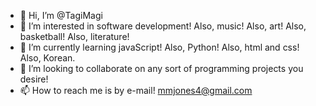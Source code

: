 - 👋 Hi, I’m @TagiMagi
- 👀 I’m interested in software development! Also, music! Also, art! Also, basketball! Also, literature! 
- 🌱 I’m currently learning javaScript! Also, Python! Also, html and css! Also, Korean.
- 💞️ I’m looking to collaborate on any sort of programming projects you desire! 
- 📫 How to reach me is by e-mail! mmjones4@gmail.com

<!---
TagiMagi/TagiMagi is a ✨ special ✨ repository because its `README.md` (this file) appears on your GitHub profile.
You can click the Preview link to take a look at your changes.
--->
